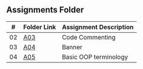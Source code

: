 ##  Assignments Folder

|   #   | Folder Link | Assignment Description |
| :---: | ----------- | ---------------------- |
|02|[A03](https://github.com/jonhogan/2143-OOP-hogan/tree/master/Assignments/A03) |Code Commenting|
|03|[A04](https://github.com/jonhogan/2143-OOP-hogan/tree/master/Assignments/A04)|Banner|
|04|[A05](https://github.com/jonhogan/2143-OOP-hogan/tree/master/Assignments/A05)|Basic OOP terminology|
